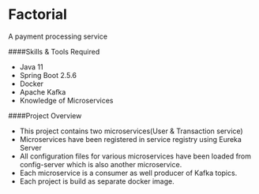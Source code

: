 # Factorial
A payment processing service

####Skills & Tools Required
* Java 11
* Spring Boot 2.5.6
* Docker
* Apache Kafka
* Knowledge of Microservices

####Project Overview
* This project contains two microservices(User & Transaction service)
* Microservices have been registered in service registry using Eureka Server
* All configuration files for various microservices have been loaded from config-server which is also another microservice.
* Each microservice is a consumer as well producer of Kafka topics.
* Each project is build as separate docker image.
